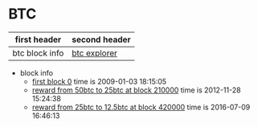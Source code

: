 # BTC

| first header | second header |
|--------------| --------------|
| btc block info | [btc explorer](https://www.blockchain.com/explorer)|


 - block info
   - [first block 0](https://www.blockchain.com/btc/block-height/0) time is 2009-01-03 18:15:05
   - [reward from 50btc to 25btc at block 210000](https://www.blockchain.com/btc/block-height/210000) time is 2012-11-28 15:24:38
   - [reward from 25btc to 12.5btc at block 420000](https://www.blockchain.com/btc/block-height/420000) time is 2016-07-09 16:46:13
